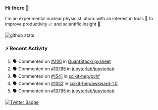 ### Hi there 👋 

I'm an experimental nuclear physicist :atom: with an interest in tools :wrench: to improve productivity :chart_with_upwards_trend: and scientific insight :telescope:.

![github stats](https://github-readme-stats.vercel.app/api?username=agoose77&show_icons=true&hide_rank=true&hide_title=true&bg_color=30,e76445,904e95&text_color=efe3ec&icon_color=efe3ec)
<!--
**agoose77/agoose77** is a ✨ _special_ ✨ repository because its `README.md` (this file) appears on your GitHub profile.

Here are some ideas to get you started:

- 🔭 I’m currently working on ...
- 🌱 I’m currently learning ...
- 👯 I’m looking to collaborate on ...
- 🤔 I’m looking for help with ...
- 💬 Ask me about ...
- 📫 How to reach me: ...
- 😄 Pronouns: ...
- ⚡ Fun fact: ...
-->

### :zap: Recent Activity
<!--START_SECTION:activity-->
1. 🗣 Commented on [#200](https://github.com/QuantStack/ipysheet/issues/200) in [QuantStack/ipysheet](https://github.com/QuantStack/ipysheet)
2. 🗣 Commented on [#10785](https://github.com/jupyterlab/jupyterlab/issues/10785) in [jupyterlab/jupyterlab](https://github.com/jupyterlab/jupyterlab)
3. 🗣 Commented on [#1541](https://github.com/scikit-hep/pyhf/issues/1541) in [scikit-hep/pyhf](https://github.com/scikit-hep/pyhf)
4. 🗣 Commented on [#1052](https://github.com/scikit-hep/awkward-1.0/issues/1052) in [scikit-hep/awkward-1.0](https://github.com/scikit-hep/awkward-1.0)
5. 🗣 Commented on [#10785](https://github.com/jupyterlab/jupyterlab/issues/10785) in [jupyterlab/jupyterlab](https://github.com/jupyterlab/jupyterlab)
<!--END_SECTION:activity-->


[![Twitter Badge](https://img.shields.io/twitter/follow/agoose77?style=flat-square&logo=Twitter&logoColor=white&color=cornflowerblue)](https://twitter.com/agoose77)
